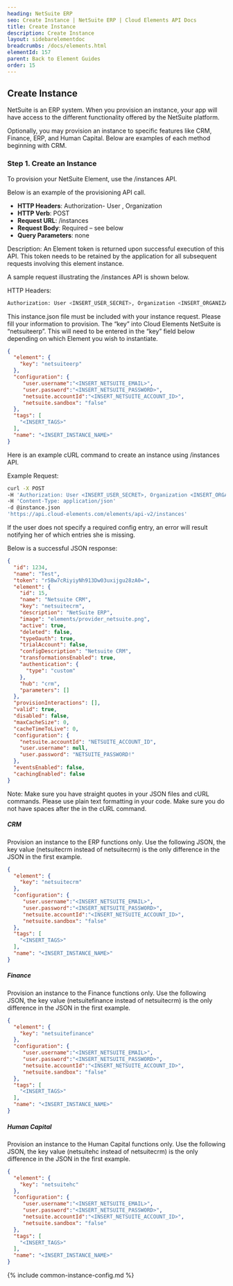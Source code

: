 ```yaml
---
heading: NetSuite ERP
seo: Create Instance | NetSuite ERP | Cloud Elements API Docs
title: Create Instance
description: Create Instance
layout: sidebarelementdoc
breadcrumbs: /docs/elements.html
elementId: 157
parent: Back to Element Guides
order: 15
---
```


## Create Instance

NetSuite is an ERP system. When you provision an instance, your app will have access to the different functionality offered by the NetSuite platform.

Optionally, you may provision an instance to specific features like CRM, Finance, ERP, and Human Capital. Below are examples of each method beginning with CRM.

### Step 1. Create an Instance

To provision your NetSuite Element, use the /instances API.

Below is an example of the provisioning API call.

* __HTTP Headers__: Authorization- User <user secret>, Organization <organization secret>
* __HTTP Verb__: POST
* __Request URL__: /instances
* __Request Body__: Required – see below
* __Query Parameters__: none

Description: An Element token is returned upon successful execution of this API. This token needs to be retained by the application for all subsequent requests involving this element instance.

A sample request illustrating the /instances API is shown below.

HTTP Headers:

```bash
Authorization: User <INSERT_USER_SECRET>, Organization <INSERT_ORGANIZATION_SECRET>

```
This instance.json file must be included with your instance request.  Please fill your information to provision.  The “key” into Cloud Elements NetSuite is “netsuiteerp”.  This will need to be entered in the “key” field below depending on which Element you wish to instantiate.

```json
{
  "element": {
    "key": "netsuiteerp"
  },
  "configuration": {
     "user.username":"<INSERT_NETSUITE_EMAIL>",
     "user.password":"<INSERT_NETSUITE_PASSWORD>",
     "netsuite.accountId":"<INSERT_NETSUITE_ACCOUNT_ID>",
     "netsuite.sandbox": "false"
  },
  "tags": [
    "<INSERT_TAGS>"
  ],
  "name": "<INSERT_INSTANCE_NAME>"
}
```

Here is an example cURL command to create an instance using /instances API.

Example Request:

```bash
curl -X POST
-H 'Authorization: User <INSERT_USER_SECRET>, Organization <INSERT_ORGANIZATION_SECRET>'
-H 'Content-Type: application/json'
-d @instance.json
'https://api.cloud-elements.com/elements/api-v2/instances'
```

If the user does not specify a required config entry, an error will result notifying her of which entries she is missing.

Below is a successful JSON response:

```json
{
  "id": 1234,
  "name": "Test",
  "token": "r5Bw7cRiyiyNh913Dw03uxijgu28zA0=",
  "element": {
    "id": 15,
    "name": "Netsuite CRM",
    "key": "netsuitecrm",
    "description": "NetSuite ERP",
    "image": "elements/provider_netsuite.png",
    "active": true,
    "deleted": false,
    "typeOauth": true,
    "trialAccount": false,
    "configDescription": "Netsuite CRM",
    "transformationsEnabled": true,
    "authentication": {
      "type": "custom"
    },
    "hub": "crm",
    "parameters": []
  },
  "provisionInteractions": [],
  "valid": true,
  "disabled": false,
  "maxCacheSize": 0,
  "cacheTimeToLive": 0,
  "configuration": {
    "netsuite.accountId": "NETSUITE_ACCOUNT_ID",
    "user.username": null,
    "user.password": "NETSUITE_PASSWORD!"
  },
  "eventsEnabled": false,
  "cachingEnabled": false
}
```

Note:  Make sure you have straight quotes in your JSON files and cURL commands.  Please use plain text formatting in your code.  Make sure you do not have spaces after the in the cURL command.

##### CRM

Provision an instance to the ERP functions only. Use the following JSON, the key value (netsuitecrm instead of netsuitecrm) is the only difference in the JSON in the first example.

```json
{
  "element": {
    "key": "netsuitecrm"
  },
  "configuration": {
     "user.username":"<INSERT_NETSUITE_EMAIL>",
     "user.password":"<INSERT_NETSUITE_PASSWORD>",
     "netsuite.accountId":"<INSERT_NETSUITE_ACCOUNT_ID>",
     "netsuite.sandbox": "false"
  },
  "tags": [
    "<INSERT_TAGS>"
  ],
  "name": "<INSERT_INSTANCE_NAME>"
}
```

##### Finance

Provision an instance to the Finance functions only. Use the following JSON, the key value (netsuitefinance instead of netsuitecrm) is the only difference in the JSON in the first example.

```json
{
  "element": {
    "key": "netsuitefinance"
  },
  "configuration": {
     "user.username":"<INSERT_NETSUITE_EMAIL>",
     "user.password":"<INSERT_NETSUITE_PASSWORD>",
     "netsuite.accountId":"<INSERT_NETSUITE_ACCOUNT_ID>",
     "netsuite.sandbox": "false"
  },
  "tags": [
    "<INSERT_TAGS>"
  ],
  "name": "<INSERT_INSTANCE_NAME>"
}
```

##### Human Capital

Provision an instance to the Human Capital functions only. Use the following JSON, the key value (netsuitehc instead of netsuitecrm) is the only difference in the JSON in the first example.

```json
{
  "element": {
    "key": "netsuitehc"
  },
  "configuration": {
     "user.username":"<INSERT_NETSUITE_EMAIL>",
     "user.password":"<INSERT_NETSUITE_PASSWORD>",
     "netsuite.accountId":"<INSERT_NETSUITE_ACCOUNT_ID>",
     "netsuite.sandbox": "false"
  },
  "tags": [
    "<INSERT_TAGS>"
  ],
  "name": "<INSERT_INSTANCE_NAME>"
}
```

{% include common-instance-config.md %}
